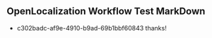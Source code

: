 ## OpenLocalization Workflow Test MarkDown
* c302badc-af9e-4910-b9ad-69b1bbf60843 thanks!

<!--HONumber=Jul16_HO2-->


